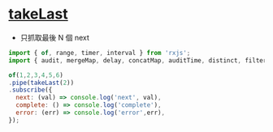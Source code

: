 # [takeLast](https://rxjs.dev/api/operators/takeLast)

- 只抓取最後 N 個 next

```js
import { of, range, timer, interval } from 'rxjs';
import { audit, mergeMap, delay, concatMap, auditTime, distinct, filter, find, first, ignoreElements, last, single, skip, skipUntil, skipWhile, take, takeLast } from 'rxjs/operators';

of(1,2,3,4,5,6)
.pipe(takeLast(2))
.subscribe({
  next: (val) => console.log('next', val),
  complete: () => console.log('complete'),
  error: (err) => console.log('error',err),
});
```
